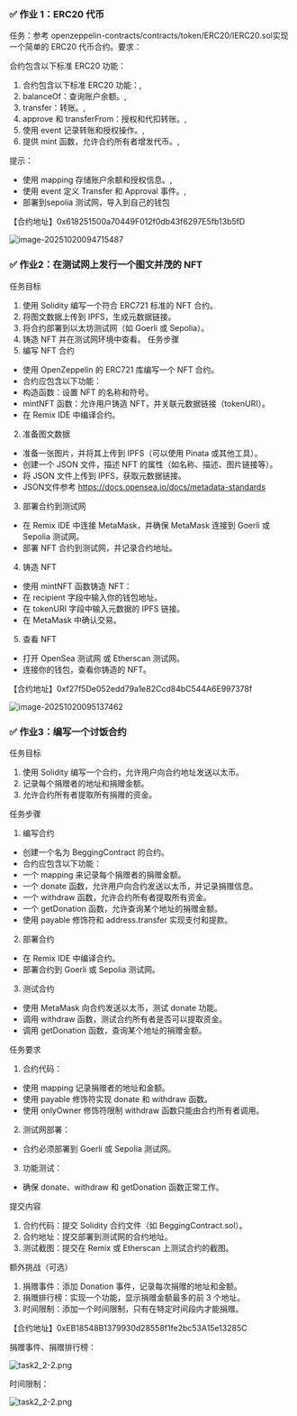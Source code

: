 ### ✅ **作业 1：ERC20 代币**
任务：参考 openzeppelin-contracts/contracts/token/ERC20/IERC20.sol实现一个简单的 ERC20 代币合约。要求：

合约包含以下标准 ERC20 功能：

1. 合约包含以下标准 ERC20 功能：,
2. balanceOf：查询账户余额。,
3. transfer：转账。,
4. approve 和 transferFrom：授权和代扣转账。,
5. 使用 event 记录转账和授权操作。,
6. 提供 mint 函数，允许合约所有者增发代币。,

提示：

- 使用 mapping 存储账户余额和授权信息。,
- 使用 event 定义 Transfer 和 Approval 事件。,
- 部署到sepolia 测试网，导入到自己的钱包

【合约地址】0x618251500a70449F012f0db43f6297E5fb13b5fD

![image-20251020094715487](.\img\task2_1-1.png)

### ✅ **作业2：在测试网上发行一个图文并茂的 NFT**
任务目标
1. 使用 Solidity 编写一个符合 ERC721 标准的 NFT 合约。
2. 将图文数据上传到 IPFS，生成元数据链接。
3. 将合约部署到以太坊测试网（如 Goerli 或 Sepolia）。
4. 铸造 NFT 并在测试网环境中查看。
任务步骤
1. 编写 NFT 合约
  - 使用 OpenZeppelin 的 ERC721 库编写一个 NFT 合约。
  - 合约应包含以下功能：
  - 构造函数：设置 NFT 的名称和符号。
  - mintNFT 函数：允许用户铸造 NFT，并关联元数据链接（tokenURI）。
  - 在 Remix IDE 中编译合约。
2. 准备图文数据
  - 准备一张图片，并将其上传到 IPFS（可以使用 Pinata 或其他工具）。
  - 创建一个 JSON 文件，描述 NFT 的属性（如名称、描述、图片链接等）。
  - 将 JSON 文件上传到 IPFS，获取元数据链接。
  - JSON文件参考 https://docs.opensea.io/docs/metadata-standards
3. 部署合约到测试网
  - 在 Remix IDE 中连接 MetaMask，并确保 MetaMask 连接到 Goerli 或 Sepolia 测试网。
  - 部署 NFT 合约到测试网，并记录合约地址。
4. 铸造 NFT
  - 使用 mintNFT 函数铸造 NFT：
  - 在 recipient 字段中输入你的钱包地址。
  - 在 tokenURI 字段中输入元数据的 IPFS 链接。
  - 在 MetaMask 中确认交易。
5. 查看 NFT
  - 打开 OpenSea 测试网 或 Etherscan 测试网。
  - 连接你的钱包，查看你铸造的 NFT。

【合约地址】0xf27f5De052edd79a1e82Ccd84bC544A6E997378f

![image-20251020095137462](.\img\task2_2-1.png)

### ✅ **作业3：编写一个讨饭合约**
任务目标
1. 使用 Solidity 编写一个合约，允许用户向合约地址发送以太币。
2. 记录每个捐赠者的地址和捐赠金额。
3. 允许合约所有者提取所有捐赠的资金。

任务步骤
1. 编写合约
  - 创建一个名为 BeggingContract 的合约。
  - 合约应包含以下功能：
  - 一个 mapping 来记录每个捐赠者的捐赠金额。
  - 一个 donate 函数，允许用户向合约发送以太币，并记录捐赠信息。
  - 一个 withdraw 函数，允许合约所有者提取所有资金。
  - 一个 getDonation 函数，允许查询某个地址的捐赠金额。
  - 使用 payable 修饰符和 address.transfer 实现支付和提款。
2. 部署合约
  - 在 Remix IDE 中编译合约。
  - 部署合约到 Goerli 或 Sepolia 测试网。
3. 测试合约
  - 使用 MetaMask 向合约发送以太币，测试 donate 功能。
  - 调用 withdraw 函数，测试合约所有者是否可以提取资金。
  - 调用 getDonation 函数，查询某个地址的捐赠金额。

任务要求
1. 合约代码：
  - 使用 mapping 记录捐赠者的地址和金额。
  - 使用 payable 修饰符实现 donate 和 withdraw 函数。
  - 使用 onlyOwner 修饰符限制 withdraw 函数只能由合约所有者调用。
2. 测试网部署：
  - 合约必须部署到 Goerli 或 Sepolia 测试网。
3. 功能测试：
  - 确保 donate、withdraw 和 getDonation 函数正常工作。

提交内容
1. 合约代码：提交 Solidity 合约文件（如 BeggingContract.sol）。
2. 合约地址：提交部署到测试网的合约地址。
3. 测试截图：提交在 Remix 或 Etherscan 上测试合约的截图。

额外挑战（可选）
1. 捐赠事件：添加 Donation 事件，记录每次捐赠的地址和金额。
2. 捐赠排行榜：实现一个功能，显示捐赠金额最多的前 3 个地址。
3. 时间限制：添加一个时间限制，只有在特定时间段内才能捐赠。

【合约地址】0xEB18548B1379930d28558f1fe2bc53A15e13285C

捐赠事件、捐赠排行榜：

![task2_2-2.png](./img/task2_3-1.png)

时间限制：

![task2_2-2.png](./img/task2_3-2.png)

